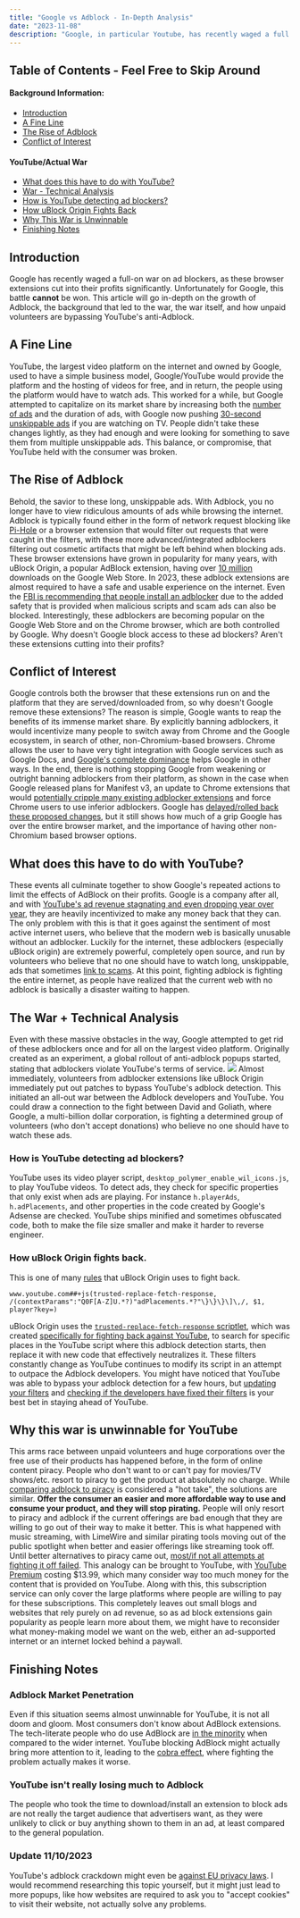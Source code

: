 ```yaml
---
title: "Google vs Adblock - In-Depth Analysis"
date: "2023-11-08"
description: "Google, in particular Youtube, has recently waged a full on war on ad blockers, as these browser extensions cut into their profits significantly. Unfortunately for Google, this battle cannot be won."
---
```


## Table of Contents - Feel Free to Skip Around

#### Background Information:

-   [Introduction](#user-content-why-this-war-is-unwinnable-for-youtube:~:text=Finishing%20Notes-,Introduction,-Google%20has%20recently)
-   [A Fine Line](#user-content-why-this-war-is-unwinnable-for-youtube:~:text=YouTube%27s%20anti%2DAdblock.-,A%20Fine%20Line,-YouTube%2C%20the%20largest)
-   [The Rise of Adblock](#user-content-why-this-war-is-unwinnable-for-youtube:~:text=consumer%20was%20broken.-,The%20Rise%20of%20Adblock,-Behold%2C%20the%20savior)
-   [Conflict of Interest](#user-content-why-this-war-is-unwinnable-for-youtube:~:text=into%20their%20profits%3F-,Conflict%20of%20Interest,-Google%20controls%20both)

#### YouTube/Actual War

-   [What does this have to do with YouTube?](#user-content-why-this-war-is-unwinnable-for-youtube:~:text=based%20browser%20options.-,What%20does%20this%20have%20to%20do%20with%20YouTube%3F,-These%20events%20all)
-   [War - Technical Analysis](#user-content-why-this-war-is-unwinnable-for-youtube:~:text=The%20War%20%2B%20Technical%20Analysis)
-   [How is YouTube detecting ad blockers?](#user-content-why-this-war-is-unwinnable-for-youtube:~:text=watch%20these%20ads.-,How%20is%20YouTube%20detecting%20ad%20blockers%3F,-YouTube%20uses%20its)
-   [How uBlock Origin Fights Back](#user-content-why-this-war-is-unwinnable-for-youtube:~:text=How%20uBlock%20Origin%20fights%20back.)
-   [Why This War is Unwinnable](#user-content-why-this-war-is-unwinnable-for-youtube:~:text=Why%20this%20war%20is%20unwinnable%20for%20YouTube)
-   [Finishing Notes](#user-content-why-this-war-is-unwinnable-for-youtube:~:text=behind%20a%20paywall.-,Finishing%20Notes,-Adblock%20Market%20Penetration)

## Introduction

Google has recently waged a full-on war on ad blockers, as these browser extensions cut into their profits significantly. Unfortunately for Google, this battle **cannot** be won. This article will go in-depth on the growth of Adblock, the background that led to the war, the war itself, and how unpaid volunteers are bypassing YouTube's anti-Adblock.

## A Fine Line

YouTube, the largest video platform on the internet and owned by Google, used to have a simple business model, Google/YouTube would provide the platform and the hosting of videos for free, and in return, the people using the platform would have to watch ads.
This worked for a while, but Google attempted to capitalize on its market share by increasing both the [number of ads](https://www.pcmag.com/news/youtube-irks-users-by-displaying-5-to-10-unskippable-ads-in-a-row) and the duration of ads, with Google now pushing [30-second unskippable ads](https://www.theverge.com/2023/5/18/23728150/youtube-tv-unskippable-ads-premium-pause-commercial) if you are watching on TV. People didn't take these changes lightly, as they had enough and were looking for something to save them from multiple unskippable ads. This balance, or compromise, that YouTube held with the consumer was broken.

## The Rise of Adblock

Behold, the savior to these long, unskippable ads. With Adblock, you no longer have to view ridiculous amounts of ads while browsing the internet. Adblock is typically found either in the form of network request blocking like [Pi-Hole](https://pi-hole.net/) or a browser extension that would filter out requests that were caught in the filters, with these more advanced/integrated adblockers filtering out cosmetic artifacts that might be left behind when blocking ads. These browser extensions have grown in popularity for many years, with uBlock Origin, a popular AdBlock extension, having over [10 million](https://chrome.google.com/webstore/detail/ublock-origin/cjpalhdlnbpafiamejdnhcphjbkeiagm) downloads on the Google Web Store. In 2023, these adblock extensions are almost required to have a safe and usable experience on the internet. Even the [FBI is recommending that people install an adblocker](https://techcrunch.com/2022/12/22/fbi-ad-blocker/) due to the added safety that is provided when malicious scripts and scam ads can also be blocked.
Interestingly, these adblockers are becoming popular on the Google Web Store and on the Chrome browser, which are both controlled by Google. Why doesn't Google block access to these ad blockers? Aren't these extensions cutting into their profits?

## Conflict of Interest

Google controls both the browser that these extensions run on and the platform that they are served/downloaded from, so why doesn't Google remove these extensions? The reason is simple, Google wants to reap the benefits of
its immense market share. By explicitly banning adblockers, it would incentivize many people to switch away from Chrome and the Google ecosystem, in search of other, non-Chromium-based browsers. Chrome allows the user to have
very tight integration with Google services such as Google Docs, and [Google's complete dominance](https://gs.statcounter.com/browser-market-share) helps Google in other ways. In the end, there is nothing stopping Google from
weakening or outright banning adblockers from their platform, as shown in the case when Google released plans for Manifest v3, an update to Chrome extensions that would [potentially cripple many existing adblocker extensions](https://www.eff.org/deeplinks/2021/12/chrome-users-beware-manifest-v3-deceitful-and-threatening) and force Chrome users to use inferior adblockers. Google has [delayed/rolled back these proposed changes](https://arstechnica.com/gadgets/2022/12/chrome-delays-plan-to-limit-ad-blockers-new-timeline-coming-in-march/), but it still shows how much of a grip Google has over the entire browser market, and the importance of having other non-Chromium based browser options.

## What does this have to do with YouTube?

These events all culminate together to show Google's repeated actions to limit the effects of AdBlock on their profits. Google is a company after all, and with [YouTube's ad revenue stagnating and even dropping year over year](https://techcrunch.com/2023/04/25/youtube-q1-2023/), they are heavily incentivized to make any money back that they can. The only problem with this is that it goes against the sentiment of most active internet users, who
believe that the modern web is basically unusable without an adblocker. Luckily for the internet, these adblockers (especially uBlock origin) are extremely powerful, completely open source, and run by volunteers who believe that no one should have to watch long, unskippable, ads that sometimes [link to scams](https://www.dexerto.com/entertainment/mrbeast-hits-out-at-fake-youtube-ads-using-his-identity-1842598/). At this point, fighting adblock
is fighting the entire internet, as people have realized that the current web with no adblock is basically a disaster waiting to happen.

## The War + Technical Analysis

Even with these massive obstacles in the way, Google attempted to get rid of these adblockers once and for all on the largest video platform. Originally created as an experiment, a global rollout of anti-adblock popups started, stating that adblockers violate YouTube's terms of service. ![](/images/blog/adblock.webp)
Almost immediately, volunteers from adblocker extensions like uBlock Origin immediately put out patches to bypass YouTube's adblock detection. This initiated an all-out war between the Adblock developers and YouTube.
You could draw a connection to the fight between David and Goliath, where Google, a multi-billion dollar corporation, is fighting a determined group of volunteers (who don't accept donations) who believe no one should have to watch these ads.

### How is YouTube detecting ad blockers?

YouTube uses its video player script, `desktop_polymer_enable_wil_icons.js`, to play YouTube videos. To detect ads, they check for specific properties that only exist when ads are playing.
For instance `h.playerAds`, `h.adPlacements`, and other properties in the code created by Google's Adsense are checked. YouTube ships minified and sometimes obfuscated code, both to make the file size smaller and make it harder to reverse engineer.

### How uBlock Origin fights back.

This is one of many [rules](<https://raw.githubusercontent.com/uBlockOrigin/uAssets/master/filters/quick-fixes.txt#:~:text=www.youtube.com%23%23%2Bjs(trusted%2Dreplace%2Dfetch%2Dresponse%2C%20/(contextParams%22%3A%22Q0F%5BA%2DZ%5DU.*%3F)%22adPlacements.*%3F%22%5C%7D%5C%7D%5C%7D%5C%5D%5C%2C/%2C%20%241%2C%20player%3Fkey%3D)>) that uBlock Origin uses to fight back.

```
www.youtube.com##+js(trusted-replace-fetch-response, /(contextParams":"Q0F[A-Z]U.*?)"adPlacements.*?"\}\}\}\]\,/, $1, player?key=)
```

uBlock Origin uses the [`trusted-replace-fetch-response` scriptlet](https://github.com/AdguardTeam/Scriptlets/blob/master/wiki/about-trusted-scriptlets.md#syntax-1:~:text=%E2%9A%A1%EF%B8%8F%20trusted%2Dreplace%2Dfetch%2Dresponse), which was created [specifically for fighting back against YouTube](https://github.com/uBlockOrigin/uBlock-issues/issues/2742), to search for specific places in the YouTube script where this adblock detection starts, then replace it with new code that effectively neutralizes it. These filters constantly change as YouTube continues to modify its script in an attempt to outpace the Adblock developers. You might have noticed that YouTube was able to bypass your adblock detection for a few hours, but [updating your filters](https://www.reddit.com/r/uBlockOrigin/comments/17j6ygs/youtube_antiadblock_and_ads_october_29_2023_mega/) and [checking if the developers have fixed their filters](https://drhyperion451.github.io/does-uBO-bypass-yt/) is your best bet in staying ahead of YouTube.

## Why this war is unwinnable for YouTube

This arms race between unpaid volunteers and huge corporations over the free use of their products has happened before, in the form of online content piracy.
People who don't want to or can't pay for movies/TV shows/etc. resort to piracy to get the product at absolutely no charge. While [comparing adblock to piracy](https://www.astronomaestro.com/2022/02/breaking-down-linus-take-on-adblock.html) is considered a "hot take", the solutions are similar. **Offer the consumer an easier and more affordable way to use and consume your product, and they will stop pirating.** People will only resort to piracy and adblock if the current offerings are bad enough that they are willing to go out of their way to make it better. This is what happened with music streaming, with LimeWire and similar pirating tools moving out of the public spotlight when better and easier offerings like streaming took off. Until better alternatives to piracy came out, [most/if not all attempts at fighting it off failed](https://www.youtube.com/watch?v=UJqyxmhDWTM). This analogy can be brought to YouTube, with [YouTube Premium](https://www.youtube.com/premium) costing $13.99, which many consider way too much money for the content that is provided on YouTube. Along with this, this subscription service can only cover the large platforms where people are willing to pay for these subscriptions. This completely leaves out small blogs and websites that rely purely on ad revenue, so as ad block extensions gain popularity as people learn more about them, we might have to reconsider what money-making model we want on the web, either an ad-supported internet or an internet locked behind a paywall.

## Finishing Notes

### Adblock Market Penetration

Even if this situation seems almost unwinnable for YouTube, it is not all doom and gloom. Most consumers don't know about AdBlock extensions. The tech-literate people who do use AdBlock are [in the minority](<https://www.insiderintelligence.com/insights/ad-blocking/#:~:text=As%20of%20March%202023%2C%2031%25%20of%20US%20adult%20consumers%20said%20they%20used%20an%20ad%20blocker%20to%20protect%20their%20privacy%2C%20with%20baby%20boomers%20(31%25)%20being%20more%20likely%20than%20Gen%20Zers%20(27%25)%20to%20use%20the%20tech%2C%20according%20to%20Tinuiti.%C2%A0>) when compared to the wider internet. YouTube blocking AdBlock might actually bring more attention to it, leading to the [cobra effect](https://en.wikipedia.org/wiki/Perverse_incentive), where fighting the problem actually makes it worse.

### YouTube isn't really losing much to Adblock

The people who took the time to download/install an extension to block ads are not really the target audience that advertisers want, as they were unlikely to click or buy anything shown to them in an ad, at least compared to the general population.

### Update 11/10/2023

YouTube's adblock crackdown might even be [against EU privacy laws](https://www.theverge.com/2023/11/7/23950513/youtube-ad-blocker-crackdown-privacy-advocates-eu). I would recommend researching this topic yourself, but it might just lead to more popups, like how websites are required to ask you to "accept cookies" to visit their website, not actually solve any problems.
